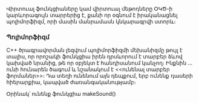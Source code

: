 
Վիրտուալ ֆունկցիաները կամ վիրտուալ մեթոդները  ՕԿԾ-ի կարևորագույն տարրերից է, քանի որ օգնում է իրականացնել պոլիմորֆիզմ, որի մասին մանրամասն կնկարագրվի ստորև։

### Պոլիմորֆիզմ 

C++ ծրագրավորման լեզվում պոլիմորֆիզմի մեխանիզմը թույլ է տալիս, որ որոշակի ֆունկցիա իրեն դրսևորում է տարբեր ձևով կախված նրանից, թե որ օբյեկտ է հանդիսանում կանչող։ Ինքնին ․․․ ունի հունարեն ծագում և նշանակում է <<ունենալ տարբեր ֆորմաներ>>։ Դա տեղի ունենում այն դեպքում, երբ ունենք դասերի հիերարքիա, կապված ժառանգականությամբ։

Օրինակ՝ ունենք ֆունկցիա makeSound()